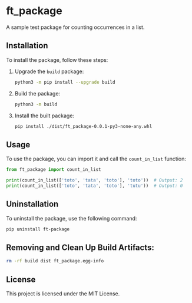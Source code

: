 # ft_package

A sample test package for counting occurrences in a list.

## Installation

To install the package, follow these steps:

1. Upgrade the `build` package:
    ```sh
    python3 -m pip install --upgrade build
    ```

2. Build the package:
    ```sh
    python3 -m build
    ```

3. Install the built package:
    ```sh
    pip install ./dist/ft_package-0.0.1-py3-none-any.whl
    ```

## Usage

To use the package, you can import it and call the `count_in_list` function:

```python
from ft_package import count_in_list

print(count_in_list(['toto', 'tata', 'toto'], 'toto'))  # Output: 2
print(count_in_list(['toto', 'tata', 'toto'], 'tutu'))  # Output: 0
```

## Uninstallation

To uninstall the package, use the following command:

```sh
pip uninstall ft-package
```

## Removing and Clean Up Build Artifacts:

```sh
rm -rf build dist ft_package.egg-info
```

## License

This project is licensed under the MIT License.



